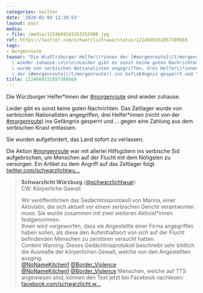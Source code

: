 ```yaml
---
categories: twitter
date: '2020-02-04 12:20:53'
layout: post
media:
- file: /media/1224669143263252480.jpg
ref: https://twitter.com/schwarzlichtwue/status/1224669151857389569
tags:
- morgenroute
teaser: "Die W\xFCrzburger Helfer\\*innen der [#morgenroute](/t/morgenroute) sind\
  \ wieder zuhause.\n\n\n\nLeider gibt es sonst keine guten Nachrichten. Das Zeltlager\
  \ wurde von serbischen Nationalisten angegriffen, drei Helfer\\*innen (nicht von\
  \ der [#morgenroute](/t/morgenroute)) ins Gef\xE4ngnis gesperrt und \u2026 "
title: 1224669151857389569
---
```

Die Würzburger Helfer\*innen der [#morgenroute](/t/morgenroute) sind wieder zuhause.



Leider gibt es sonst keine guten Nachrichten. Das Zeltlager wurde von serbischen Nationalisten angegriffen, drei Helfer\*innen (nicht von der [#morgenroute](/t/morgenroute)) ins Gefängnis gesperrt und … 
 gegen eine Zahlung aus dem serbischen Knast entlassen.

Sie wurden aufgefordert, das Land sofort zu verlassen.



Die Aktion [#morgenroute](/t/morgenroute) war mit allerlei Hilfsgütern ins serbische Sid aufgebrochen, um Menschen auf der Flucht mit dem Nötigsten zu versorgen.
Ein Artikel zu dem Angriff auf das Zeltlager folgt.
[twitter.com/schwarzlichtwu…](https://twitter.com/schwarzlichtwue/status/1224670253843652608)
> <b>Schwarzlicht Würzburg</b> ([@schwarzlichtwue](https://twitter.com/schwarzlichtwue)):  
>CW: Körperliche Gewalt  
>  
>Wir veröffentlichen das Gedächtnisprotokoll von Marina, einer Aktivistin, die sich aktuell vor einem serbischen Gericht verantworten muss. Sie wurde zusammen mit zwei weiteren Aktivist\*innen festgenommen.   
>Ihnen wird vorgeworfen, dass sie Angestellte einer Firma angegriffen haben sollen, als diese den Aufenthaltsort von sich auf der Flucht befindenden Menschen zu zerstören versucht hatten.   
>Content Warning: Dieses Gedächtnisprotokoll beschreibt sehr bildlich die Ausmaße der körperlichen Gewalt, welche von den Angestellten ausging.   
>[@NoNameKitchen1](https://twitter.com/NoNameKitchen1) [@Border_Violence](https://twitter.com/Border_Violence)  
>[@NoNameKitchen1](https://twitter.com/NoNameKitchen1) [@Border_Violence](https://twitter.com/Border_Violence) Menschen, welche auf TTS angewiesen sind, können den Text jetzt bei Facebook nachlesen: [facebook.com/schwarzlicht.w…](https://www.facebook.com/schwarzlicht.wue/posts/750389068702469)  

